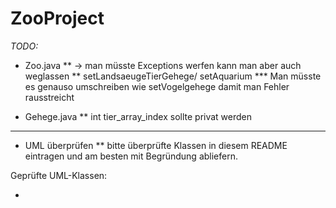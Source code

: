# ZooProject
_TODO:_
* Zoo.java
** -> man müsste Exceptions werfen kann man aber auch weglassen
** setLandsaeugeTierGehege/ setAquarium
*** Man müsste es genauso umschreiben wie setVogelgehege damit man Fehler rausstreicht

* Gehege.java
** int tier_array_index sollte privat werden
*** 

* UML überprüfen
** bitte überprüfte Klassen in diesem README eintragen und am besten mit Begründung abliefern.

Geprüfte UML-Klassen:

*